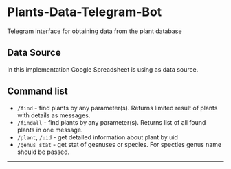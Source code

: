 # Plants-Data-Telegram-Bot
Telegram interface for obtaining data from the plant database


## Data Source
In this implementation Google Spreadsheet is using as data source. 


## Command list

* `/find` - find plants by any parameter(s). Returns limited result of plants with details as messages. 
* `/findall` - find plants by any parameter(s). Returns list of all found plants in one message. 
* `/plant`, `/uid` -  get detailed information about plant by uid
* `/genus_stat` - get stat of gesnuses or species. For specties genus name should be passed. 

****